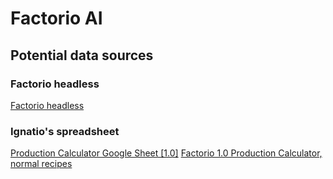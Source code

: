 # Factorio AI

## Potential data sources

### Factorio headless
[Factorio headless](https://www.factorio.com/get-download/1.1.35/headless/linux64)

### Ignatio's spreadsheet
[Production Calculator Google Sheet [1.0]](https://forums.factorio.com/viewtopic.php?f=134&t=27467)
[Factorio 1.0 Production Calculator, normal recipes](https://docs.google.com/spreadsheets/d/1nfpDgcXfYgddMYT22VRJUM41IGIhiXC9LMrr03oVb_s/edit)

